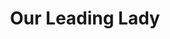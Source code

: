 ---
layout: productions
title: Our Leading Lady
year: 2010
image: 
image_credit: 
image_alt:
image_caption:
category: 
details:
  Theatre: Theatre Jacksonville
  Venue: Little Theatre
cast:
crew:
  Director: Michael Lipp
external_links:
---